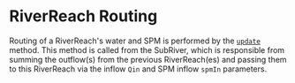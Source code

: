 # RiverReach Routing

Routing of a RiverReach's water and SPM is performed by the [`update`](src/River/RiverReach/classRiverReach1.f08#L102) method. This method is called from the SubRiver, which is responsible from summing the outflow(s) from the previous RiverReach(es) and passing them to this RiverReach via the inflow `Qin` and SPM inflow `spmIn` parameters.